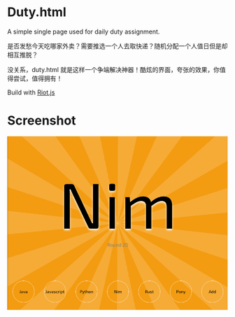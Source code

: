 
# Duty.html

A simple single page used for daily duty assignment.

是否发愁今天吃哪家外卖？需要推选一个人去取快递？随机分配一个人值日但是却相互推脱？

没关系，duty.html 就是这样一个争端解决神器！酷炫的界面，夸张的效果，你值得尝试，值得拥有！

Build with [Riot.js](riotjs.com)

# Screenshot

![screenshot](screenshot.png)

